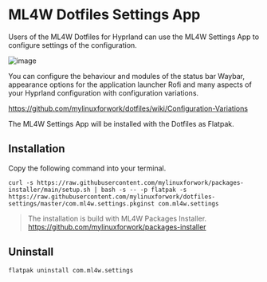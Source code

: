 # ML4W Dotfiles Settings App

Users of the ML4W Dotfiles for Hyprland can use the ML4W Settings App to configure settings of the configuration. 

![image](https://github.com/user-attachments/assets/fb222c31-17a0-40e7-97ca-75017db85b0a)

You can configure the behaviour and modules of the status bar Waybar, appearance options for the application launcher Rofi and many aspects of your Hyprland configuration with configuration variations.

https://github.com/mylinuxforwork/dotfiles/wiki/Configuration-Variations

The ML4W Settings App will be installed with the Dotfiles as Flatpak.

## Installation

Copy the following command into your terminal.

```
curl -s https://raw.githubusercontent.com/mylinuxforwork/packages-installer/main/setup.sh | bash -s -- -p flatpak -s https://raw.githubusercontent.com/mylinuxforwork/dotfiles-settings/master/com.ml4w.settings.pkginst com.ml4w.settings
```
> The installation is build with ML4W Packages Installer. https://github.com/mylinuxforwork/packages-installer

## Uninstall

```
flatpak uninstall com.ml4w.settings
```
